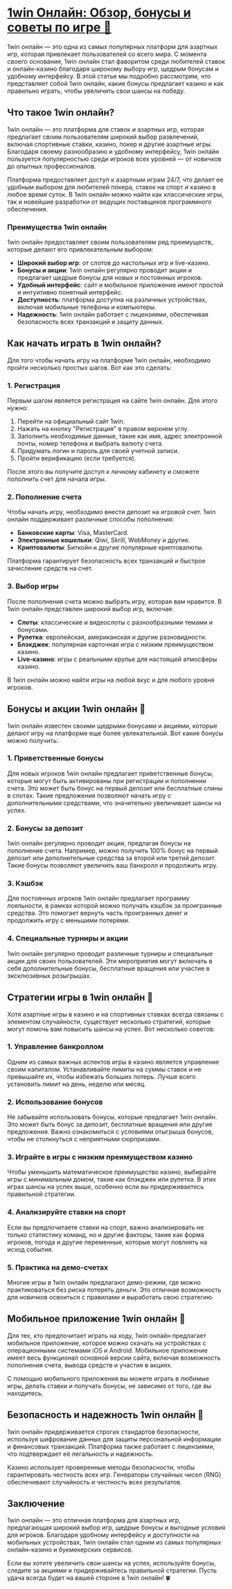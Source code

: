 # [1win Онлайн: Обзор, бонусы и советы по игре 🎰](https://brandplay.link/9sD8CZLQ)

1win онлайн — это одна из самых популярных платформ для азартных игр, которая привлекает пользователей со всего мира. С момента своего основания, 1win онлайн стал фаворитом среди любителей ставок и онлайн-казино благодаря широкому выбору игр, щедрым бонусам и удобному интерфейсу. В этой статье мы подробно рассмотрим, что представляет собой 1win онлайн, какие бонусы предлагает казино и как правильно играть, чтобы увеличить свои шансы на победу.

## Что такое 1win онлайн?

1win онлайн — это платформа для ставок и азартных игр, которая предлагает своим пользователям широкий выбор развлечений, включая спортивные ставки, казино, покер и другие азартные игры. Благодаря своему разнообразию и удобному интерфейсу, 1win онлайн пользуется популярностью среди игроков всех уровней — от новичков до опытных профессионалов.

Платформа предоставляет доступ к азартным играм 24/7, что делает ее удобным выбором для любителей покера, ставок на спорт и казино в любое время суток. В 1win онлайн можно найти как классические игры, так и новейшие разработки от ведущих поставщиков программного обеспечения.

### Преимущества 1win онлайн

1win онлайн предоставляет своим пользователям ряд преимуществ, которые делают его привлекательным выбором:

* **Широкий выбор игр**: от слотов до настольных игр и live-казино.
* **Бонусы и акции**: 1win онлайн регулярно проводит акции и предлагает щедрые бонусы для новых и постоянных игроков.
* **Удобный интерфейс**: сайт и мобильное приложение имеют простой и интуитивно понятный интерфейс.
* **Доступность**: платформа доступна на различных устройствах, включая мобильные телефоны и компьютеры.
* **Надежность**: 1win онлайн работает с лицензиями, обеспечивая безопасность всех транзакций и защиту данных.

## Как начать играть в 1win онлайн?

Для того чтобы начать игру на платформе 1win онлайн, необходимо пройти несколько простых шагов. Вот как это сделать:

### 1. Регистрация

Первым шагом является регистрация на сайте 1win онлайн. Для этого нужно:

1. Перейти на официальный сайт 1win.
2. Нажать на кнопку "Регистрация" в правом верхнем углу.
3. Заполнить необходимые данные, такие как имя, адрес электронной почты, номер телефона и выбрать валюту счета.
4. Придумать логин и пароль для своей учетной записи.
5. Пройти верификацию (если требуется).

После этого вы получите доступ к личному кабинету и сможете пополнить счет для начала игры.

### 2. Пополнение счета

Чтобы начать игру, необходимо внести депозит на игровой счет. 1win онлайн поддерживает различные способы пополнения:

* **Банковские карты**: Visa, MasterCard.
* **Электронные кошельки**: Qiwi, Skrill, WebMoney и другие.
* **Криптовалюты**: Биткойн и другие популярные криптовалюты.

Платформа гарантирует безопасность всех транзакций и быстрое зачисление средств на счет.

### 3. Выбор игры

После пополнения счета можно выбрать игру, которая вам нравится. В 1win онлайн представлен широкий выбор игр, включая:

* **Слоты**: классические и видеослоты с разнообразными темами и бонусами.
* **Рулетка**: европейская, американская и другие разновидности.
* **Блэкджек**: популярная карточная игра с низким преимуществом казино.
* **Live-казино**: игры с реальными крупье для настоящей атмосферы казино.

В 1win онлайн можно найти игры на любой вкус и для любого уровня игроков.

## Бонусы и акции 1win онлайн 🎁

1win онлайн известен своими щедрыми бонусами и акциями, которые делают игру на платформе еще более увлекательной. Вот какие бонусы можно получить:

### 1. Приветственные бонусы

Для новых игроков 1win онлайн предлагает приветственные бонусы, которые могут быть активированы при регистрации и пополнении счета. Это может быть бонус на первый депозит или бесплатные спины в слотах. Такие предложения позволяют начать игру с дополнительными средствами, что значительно увеличивает шансы на успех.

### 2. Бонусы за депозит

1win онлайн регулярно проводит акции, предлагая бонусы на пополнение счета. Например, можно получить 100% бонус на первый депозит или дополнительные средства за второй или третий депозит. Такие бонусы позволяют увеличить ваш банкролл и продолжить игру.

### 3. Кэшбэк

Для постоянных игроков 1win онлайн предлагает программу лояльности, в рамках которой можно получать кэшбэк за проигранные средства. Это помогает вернуть часть проигранных денег и продолжить игру с меньшими потерями.

### 4. Специальные турниры и акции

1win онлайн регулярно проводит различные турниры и специальные акции для своих пользователей. Эти мероприятия могут включать в себя дополнительные бонусы, бесплатные вращения или участие в эксклюзивных розыгрышах.

## Стратегии игры в 1win онлайн 🧠

Хотя азартные игры в казино и на спортивных ставках всегда связаны с элементом случайности, существует несколько стратегий, которые могут помочь вам повысить шансы на успех. Вот несколько советов:

### 1. Управление банкроллом

Одним из самых важных аспектов игры в казино является управление своим капиталом. Устанавливайте лимиты на суммы ставок и не превышайте их, чтобы избежать больших потерь. Лучше всего установить лимит на день, неделю или месяц.

### 2. Использование бонусов

Не забывайте использовать бонусы, которые предлагает 1win онлайн. Это может быть бонус за депозит, бесплатные вращения или другие предложения. Важно ознакомиться с условиями отыгрыша бонусов, чтобы не столкнуться с неприятными сюрпризами.

### 3. Играйте в игры с низким преимуществом казино

Чтобы уменьшить математическое преимущество казино, выбирайте игры с минимальным домом, такие как блэкджек или рулетка. В этих играх шансы на успех выше, особенно если вы придерживаетесь правильной стратегии.

### 4. Анализируйте ставки на спорт

Если вы предпочитаете ставки на спорт, важно анализировать не только статистику команд, но и другие факторы, такие как форма игроков, погода и другие переменные, которые могут повлиять на исход события.

### 5. Практика на демо-счетах

Многие игры в 1win онлайн предлагают демо-режим, где можно практиковаться без риска потерять деньги. Это отличная возможность для новичков освоиться с правилами и выработать свою стратегию.

## Мобильное приложение 1win онлайн 📱

Для тех, кто предпочитает играть на ходу, 1win онлайн предлагает мобильное приложение, которое можно скачать на устройствах с операционными системами iOS и Android. Мобильное приложение имеет весь функционал основной версии сайта, включая возможность пополнения счета, вывода средств и участия в акциях.

С помощью мобильного приложения вы можете играть в любимые игры, делать ставки и получать бонусы, не зависимо от того, где вы находитесь.

## Безопасность и надежность 1win онлайн 🔐

1win онлайн придерживается строгих стандартов безопасности, используя шифрование данных для защиты персональной информации и финансовых транзакций. Платформа также работает с лицензиями, что подтверждает её легальность и надежность.

Казино использует проверенные методы безопасности, чтобы гарантировать честность всех игр. Генераторы случайных чисел (RNG) обеспечивают случайность и честность всех результатов.

## Заключение

1win онлайн — это отличная платформа для азартных игр, предлагающая широкий выбор игр, щедрые бонусы и выгодные условия для игроков. Благодаря удобному интерфейсу и доступности на мобильных устройствах, 1win онлайн стал одним из самых популярных онлайн-казино и букмекерских сервисов.

Если вы хотите увеличить свои шансы на успех, используйте бонусы, следите за акциями и придерживайтесь правильной стратегии. Пусть удача всегда будет на вашей стороне в 1win онлайн! 🍀
